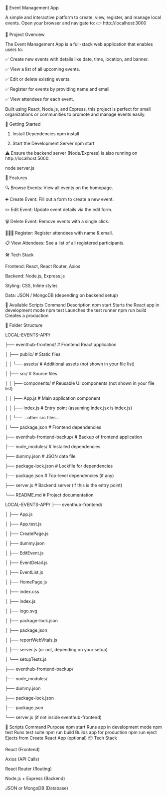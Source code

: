 🎉 Event Management App


A simple and interactive platform to create, view, register, and manage local events. Open your browser and navigate to: 👉 http://localhost:3000

📌 Project Overview

The Event Management App is a full-stack web application that enables users to:

✅ Create new events with details like date, time, location, and banner.

✅ View a list of all upcoming events.

✅ Edit or delete existing events.

✅ Register for events by providing name and email.

✅ View attendees for each event.

Built using React, Node.js, and Express, this project is perfect for small organizations or communities to promote and manage events easily.

🚀 Getting Started

1. Install Dependencies
npm install

2. Start the Development Server
npm start

⚠️ Ensure the backend server (Node/Express) is also running on http://localhost:5000.

   node server.js


📁 Features

🔍 Browse Events: View all events on the homepage.

➕ Create Event: Fill out a form to create a new event.

✏️ Edit Event: Update event details via the edit form.

🗑️ Delete Event: Remove events with a single click.

🧑‍🤝‍🧑 Register: Register attendees with name & email.

📋 View Attendees: See a list of all registered participants.

🛠 Tech Stack

Frontend: React, React Router, Axios

Backend: Node.js, Express.js

Styling: CSS, Inline styles

Data: JSON / MongoDB (depending on backend setup)

📜 Available Scripts
Command	Description
npm start	Starts the React app in development mode
npm test	Launches the test runner
npm run build	Creates a production


📁 Folder Structure


LOCAL-EVENTS-APP/

├── eventhub-frontend/ # Frontend React application

│   ├── public/ # Static files

│   │   └── assets/ # Additional assets (not shown in your file list)

│   ├── src/ # Source files

│   │   ├── components/ # Reusable UI components (not shown in your file list)

│   │   ├── App.js # Main application component

│   │   ├── index.js # Entry point (assuming index.jsx is index.js)

│   │   └── ...other src files...

│   └── package.json # Frontend dependencies

├── eventhub-frontend-backup/ # Backup of frontend application

├── node_modules/ # Installed dependencies

├── dummy.json # JSON data file

├── package-lock.json # Lockfile for dependencies

├── package.json # Top-level dependencies (if any)

├── server.js # Backend server (if this is the entry point)

└── README.md # Project documentation


LOCAL-EVENTS-APP/
├── eventhub-frontend/

│   ├── App.js

│   ├── App.test.js

│   ├── CreatePage.js

│   ├── dummy.json

│   ├── EditEvent.js

│   ├── EventDetail.js

│   ├── EventList.js

│   ├── HomePage.js

│   ├── index.css

│   ├── index.js

│   ├── logo.svg

│   ├── package-lock.json

│   ├── package.json

│   ├── reportWebVitals.js

│   ├── server.js (or not, depending on your setup)

│   └── setupTests.js

├── eventhub-frontend-backup/

├── node_modules/

├── dummy.json

├── package-lock.json

├── package.json

└── server.js (if not inside eventhub-frontend)


📜 Scripts
Command	Purpose
npm start	Runs app in development mode
npm test	Runs test suite
npm run build	Builds app for production
npm run eject	Ejects from Create React App (optional)
📦 Tech Stack

React (Frontend)

Axios (API Calls)

React Router (Routing)

Node.js + Express (Backend)

JSON or MongoDB (Database)

